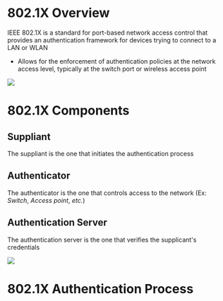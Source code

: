 # 802.1X Overview

IEEE 802.1X is a standard for port-based network access control that provides an authentication framework for devices trying to connect to a LAN or WLAN

* Allows for the enforcement of authentication policies at the network access level, typically at the switch port or wireless access point

![](https://github.com/JonmarCorpuz/SecondBrain/blob/main/Assets/Whitespace.png)

# 802.1X Components

## Suppliant

The suppliant is the one that initiates the authentication process

## Authenticator

The authenticator is the one that controls access to the network (Ex: *Switch*, *Access point*, *etc.*)

## Authentication Server

The authentication server is the one that verifies the supplicant's credentials

![](https://github.com/JonmarCorpuz/SecondBrain/blob/main/Assets/Whitespace.png)

# 802.1X Authentication Process
